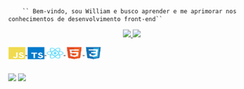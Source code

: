 
        `` Bem-vindo, sou William e busco aprender e me aprimorar nos conhecimentos de desenvolvimento front-end``
<div align="center">
  <a href="https://github.com/willmpaim">
  <img height="150em" src="https://github-readme-stats.vercel.app/api?username=willmpaim&show_icons=true&theme=dark&include_all_commits=&count_private=true"/>
  <img height="150em" src="https://github-readme-stats.vercel.app/api/top-langs/?username=willmpaim&layout=compact&langs_count=7&theme=dark"/>
</div>
 
<div style="display: inline_block"><br>
  <img align="center" alt="will-Js" height="25" width="35" src="https://raw.githubusercontent.com/devicons/devicon/master/icons/javascript/javascript-plain.svg">
  <img align="center" alt="will-Ts" height="25" width="35" src="https://raw.githubusercontent.com/devicons/devicon/master/icons/typescript/typescript-plain.svg">
  <img align="center" alt="will-React" height="25" width="35" src="https://raw.githubusercontent.com/devicons/devicon/master/icons/react/react-original.svg">
  <img align="center" alt="will-HTML" height="25" width="35" src="https://raw.githubusercontent.com/devicons/devicon/master/icons/html5/html5-original.svg">
  <img align="center" alt="will-CSS" height="25" width="35" src="https://raw.githubusercontent.com/devicons/devicon/master/icons/css3/css3-original.svg">  
</div>
 
  ##
 
<div> 
  <a href = "mailto:willmpaim@gmail.com"><img src="https://img.shields.io/badge/-Gmail-%23333?style=for-the-badge&logo=gmail&logoColor=white" target="_blank"></a>
  <a href="https://www.linkedin.com/in/willmpaim/" target="_blank"><img src="https://img.shields.io/badge/-LinkedIn-%230077B5?style=for-the-badge&logo=linkedin&logoColor=white" target="_blank"></a> 
 
  
</div>
